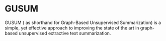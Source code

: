 # GUSUM
 GUSUM ( as shorthand for Graph-Based Unsupervised Summarization) is a simple, yet effective approach to improving the state of the art in graph-based unsupervised extractive text summarization. 
